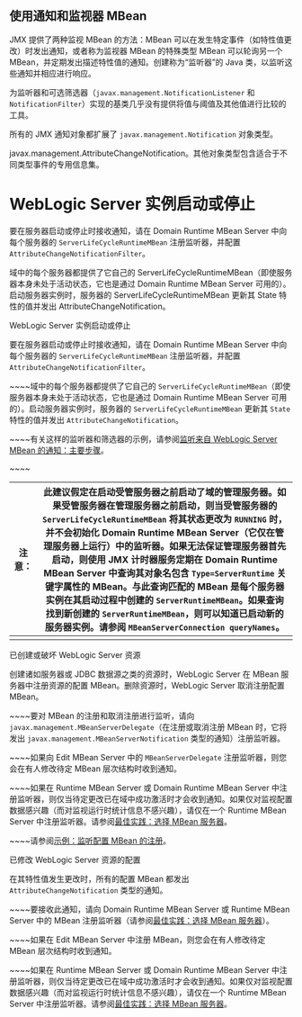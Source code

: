 ## 使用通知和监视器 MBean

JMX 提供了两种监视 MBean 的方法：MBean 可以在发生特定事件（如特性值更改）时发出通知，或者称为监视器 MBean 的特殊类型 MBean 可以轮询另一个 MBean，并定期发出描述特性值的通知。创建称为“监听器”的 Java 类，以监听这些通知并相应进行响应。

为监听器和可选筛选器（`javax.management.NotificationListener` 和 `NotificationFilter`）实现的基类几乎没有提供将值与阈值及其他值进行比较的工具。

所有的 JMX 通知对象都扩展了 `javax.management.Notification` 对象类型。

javax.management.AttributeChangeNotification。其他对象类型包含适合于不同类型事件的专用信息集。

# WebLogic Server 实例启动或停止

要在服务器启动或停止时接收通知，请在 Domain Runtime MBean Server 中向每个服务器的 `ServerLifeCycleRuntimeMBean` 注册监听器，并配置 `AttributeChangeNotificationFilter`。

域中的每个服务器都提供了它自己的 ServerLifeCycleRuntimeMBean（即使服务器本身未处于活动状态，它也是通过 Domain Runtime MBean Server 可用的）。启动服务器实例时，服务器的 ServerLifeCycleRuntimeMBean 更新其 State 特性的值并发出 AttributeChangeNotification。

WebLogic Server 实例启动或停止

要在服务器启动或停止时接收通知，请在 Domain Runtime MBean Server 中向每个服务器的 `ServerLifeCycleRuntimeMBean` 注册监听器，并配置 `AttributeChangeNotificationFilter`。

\~~~~域中的每个服务器都提供了它自己的 `ServerLifeCycleRuntimeMBean`（即使服务器本身未处于活动状态，它也是通过 Domain Runtime MBean Server 可用的）。启动服务器实例时，服务器的 `ServerLifeCycleRuntimeMBean` 更新其 `State` 特性的值并发出 `AttributeChangeNotification`。

\~~~~有关这样的监听器和筛选器的示例，请参阅[监听来自 WebLogic Server MBean 的通知：主要步骤](http://www.beansoft.biz/weblogic/docs92/jmx/notifications.html#wp1145556)。

\~~~~

| **注意：** | 此建议假定在启动受管服务器之前启动了域的管理服务器。如果受管服务器在管理服务器之前启动，则当受管服务器的 `ServerLifeCycleRuntimeMBean` 将其状态更改为 `RUNNING` 时，并不会初始化 Domain Runtime MBean Server（它仅在管理服务器上运行）中的监听器。如果无法保证管理服务器首先启动，则使用 JMX 计时器服务定期在 Domain Runtime MBean Server 中查询其对象名包含 `Type=ServerRuntime` 关键字属性的 MBean。与此查询匹配的 MBean 是每个服务器实例在其启动过程中创建的 `ServerRuntimeMBean`。如果查询找到新创建的 `ServerRuntimeMBean`，则可以知道已启动新的服务器实例。请参阅 `MBeanServerConnection queryNames`。 |
| ------- | ---------------------------------------- |
|         |                                          |

已创建或破坏 WebLogic Server 资源

创建诸如服务器或 JDBC 数据源之类的资源时，WebLogic Server 在 MBean 服务器中注册资源的配置 MBean。删除资源时，WebLogic Server 取消注册配置 MBean。

\~~~~要对 MBean 的注册和取消注册进行监听，请向 `javax.management.MBeanServerDelegate`（在注册或取消注册 MBean 时，它将发出 `javax.management.MBeanServerNotification` 
类型的通知）注册监听器。

\~~~~如果向 Edit MBean Server 中的 `MBeanServerDelegate` 注册监听器，则您会在有人修改待定 MBean 层次结构时收到通知。

\~~~~如果在 Runtime MBean Server 或 Domain Runtime MBean Server 中注册监听器，则仅当待定更改已在域中成功激活时才会收到通知。如果仅对监视配置数据感兴趣（而对监视运行时统计信息不感兴趣），请仅在一个 Runtime MBean Server 中注册监听器。请参阅[最佳实践：选择 MBean 服务器](http://www.beansoft.biz/weblogic/docs92/jmx/accessWLS.html#wp1116911)。

\~~~~请参阅[示例：监听配置 MBean 的注册](http://www.beansoft.biz/weblogic/docs92/jmx/notifications.html#wp1149032)。

已修改 WebLogic Server 资源的配置

在其特性值发生更改时，所有的配置 MBean 都发出 `AttributeChangeNotification` 类型的通知。

\~~~~要接收此通知，请向 Domain Runtime MBean Server 或 Runtime MBean Server 中的 MBean 注册监听器（请参阅[最佳实践：选择 MBean 服务器](http://www.beansoft.biz/weblogic/docs92/jmx/accessWLS.html#wp1116911)）。

\~~~~如果在 Edit MBean Server 中注册 MBean，则您会在有人修改待定 MBean 层次结构时收到通知。

\~~~~如果在 Runtime MBean Server 或 Domain Runtime MBean Server 中注册监听器，则仅当待定更改已在域中成功激活时才会收到通知。如果仅对监视配置数据感兴趣（而对监视运行时统计信息不感兴趣），请仅在一个 Runtime MBean Server 中注册监听器。请参阅[最佳实践：选择 MBean 服务器](http://www.beansoft.biz/weblogic/docs92/jmx/accessWLS.html#wp1116911)。